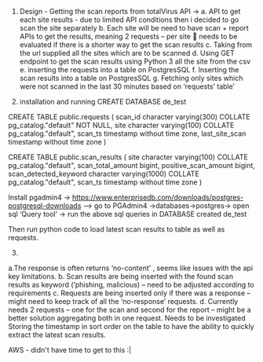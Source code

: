 1. Design - Getting the scan reports from totalVirus API ->
    a. API to get each site results - due to limited API conditions then i decided to go scan the site separately
    b. Each site will be need to have scan + report APIs to get the results, meaning 2 requests – per site  needs to be evaluated if there is a shorter way to get the scan results
    c. Taking from the url supplied all the sites which are to be scanned
    d. Using GET endpoint to get the scan results using Python 3 all the site from the csv
    e. inserting the requests into a table on PostgresSQL
    f. Inserting the scan results into a table on PostgresSQL
    g. Fetching only sites which were not scanned in the last 30 minutes based on ‘requests’ table’


2.	installation and running
CREATE DATABASE de_test

CREATE TABLE public.requests
(
    scan_id character varying(300) COLLATE pg_catalog."default" NOT NULL,
    site character varying(100) COLLATE pg_catalog."default",
    scan_ts timestamp without time zone,
    last_site_scan timestamp without time zone
)

CREATE TABLE public.scan_results
(
    site character varying(100) COLLATE pg_catalog."default",
    scan_total_amount bigint,
    positive_scan_amount bigint,
    scan_detected_keyword character varying(1000) COLLATE pg_catalog."default",
    scan_ts timestamp without time zone
)

Install pgadmin4 -> https://www.enterprisedb.com/downloads/postgres-postgresql-downloads --> go to PGAdmin4 ->databases->postgres-> open sql ‘Query tool’ -> run the above sql queries in DATABASE created de_test


Then run python code to load latest scan results to table as well as requests.

3.	
  a.The response is often returns ‘no-content’ , seems like issues with the api key limitations. 
  b. Scan results are being inserted with the found scan results as keyword (‘phishing, malicious) – need to be adjusted according to requirements
  c. Requests are being inserted only if there was a response – might need to keep track of all the ‘no-response’ requests.
  d. Currently needs 2 requests – one for the scan and second for the report – might be a better solution aggregating both in one request. Needs to be investigated 
Storing the timestamp in sort order on the table to have the ability to quickly extract the latest scan results.


AWS - didn't have time to get to this :|
